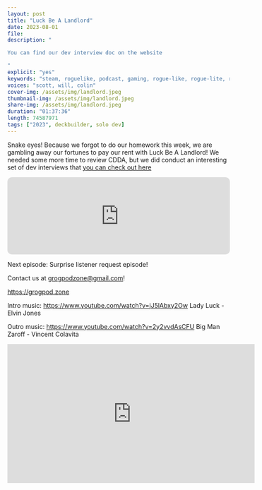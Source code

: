 ```yaml
---
layout: post
title: "Luck Be A Landlord"
date: 2023-08-01
file: 
description: "

You can find our dev interview doc on the website

"
explicit: "yes" 
keywords: "steam, roguelike, podcast, gaming, rogue-like, rogue-lite, roguelite"
voices: "scott, will, colin"
cover-img: /assets/img/landlord.jpeg
thumbnail-img: /assets/img/landlord.jpeg
share-img: /assets/img/landlord.jpeg
duration: "01:37:36"
length: 74587971 
tags: ["2023", deckbuilder, solo dev]
---
```


Snake eyes! Because we forgot to do our homework this week, we are gambling away our fortunes to pay our rent with Luck Be A Landlord! We needed some more time to review CDDA, but we did conduct an interesting set of dev interviews that [you can check out here](https://github.com/ScottBurger/going_rogue_podcast/blob/master/docs/Cdda.md) 

<iframe allow="autoplay *; encrypted-media *; fullscreen *; clipboard-write" frameborder="0" height="175" style="width:100%;max-width:660px;overflow:hidden;border-radius:10px;" sandbox="allow-forms allow-popups allow-same-origin allow-scripts allow-storage-access-by-user-activation allow-top-navigation-by-user-activation" src="https://embed.podcasts.apple.com/us/podcast/&theme=auto"></iframe>

Next episode: Surprise listener request episode!

Contact us at grogpodzone@gmail.com!

https://grogpod.zone

Intro music: https://www.youtube.com/watch?v=jJ5lAbxy2Ow   Lady Luck - Elvin Jones

Outro music: https://www.youtube.com/watch?v=2y2vvdAsCFU   Big Man Zaroff - Vincent Colavita

<div class="embed-responsive embed-responsive-16by9">
<iframe width="560" height="315" src="https://www.youtube.com/embed/" title="YouTube video player" frameborder="0" allow="accelerometer; autoplay; clipboard-write; encrypted-media; gyroscope; picture-in-picture" allowfullscreen></iframe>
</div>
